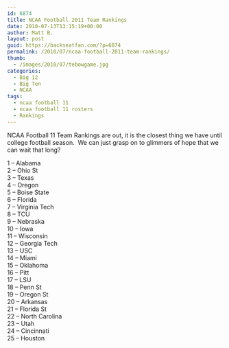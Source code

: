 ```yaml
---
id: 6874
title: NCAA Football 2011 Team Rankings
date: 2010-07-13T13:15:19+00:00
author: Matt B.
layout: post
guid: https://backseatfan.com/?p=6874
permalink: /2010/07/ncaa-football-2011-team-rankings/
thumb:
  - /images/2010/07/tebowgame.jpg
categories:
  - Big 12
  - Big Ten
  - NCAA
tags:
  - ncaa football 11
  - ncaa football 11 rosters
  - Rankings
---
```


<div class="entry">
  <p>
    NCAA Football 11 Team Rankings are out, it is the closest thing we have until college football season.  We can just grasp on to glimmers of hope that we can wait that long?
  </p>

  <p>
    1 – Alabama<br /> 2 – Ohio St<br /> 3 – Texas<br /> 4 – Oregon<br /> 5 – Boise State<br /> 6 – Florida<br /> 7 – Virginia Tech<br /> 8 – TCU<br /> 9 – Nebraska<br /> 10 – Iowa<br /> 11 – Wisconsin<br /> 12 – Georgia Tech<br /> 13 – USC<br /> 14 – Miami<br /> 15 – Oklahoma<br /> 16 – Pitt<br /> 17 – LSU<br /> 18 – Penn St<br /> 19 – Oregon St<br /> 20 – Arkansas<br /> 21 – Florida St<br /> 22 – North Carolina<br /> 23 – Utah<br /> 24 – Cincinnati<br /> 25 – Houston
  </p>
</div>

